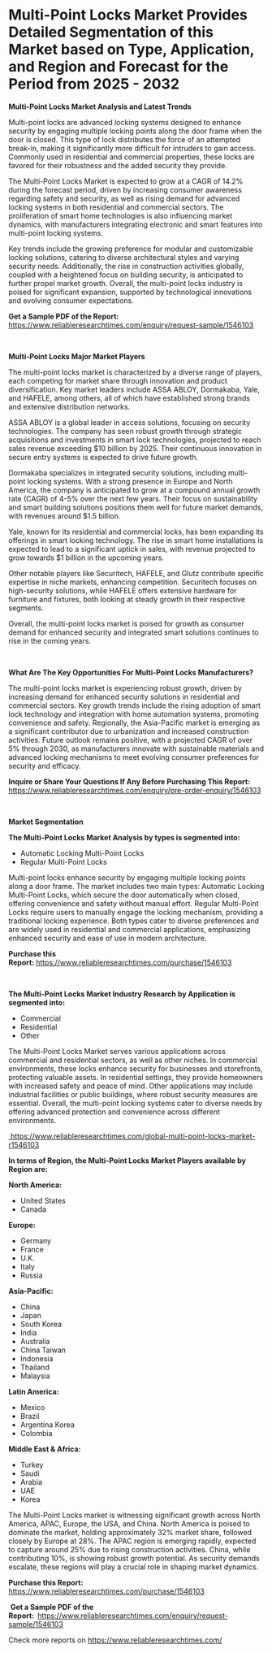 <p><h1>Multi-Point Locks Market Provides Detailed Segmentation of this Market based on Type, Application, and Region and Forecast for the Period from 2025 - 2032</h1></p><p><strong>Multi-Point Locks Market Analysis and Latest Trends</strong></p>
<p><p>Multi-point locks are advanced locking systems designed to enhance security by engaging multiple locking points along the door frame when the door is closed. This type of lock distributes the force of an attempted break-in, making it significantly more difficult for intruders to gain access. Commonly used in residential and commercial properties, these locks are favored for their robustness and the added security they provide.</p><p>The Multi-Point Locks Market is expected to grow at a CAGR of 14.2% during the forecast period, driven by increasing consumer awareness regarding safety and security, as well as rising demand for advanced locking systems in both residential and commercial sectors. The proliferation of smart home technologies is also influencing market dynamics, with manufacturers integrating electronic and smart features into multi-point locking systems. </p><p>Key trends include the growing preference for modular and customizable locking solutions, catering to diverse architectural styles and varying security needs. Additionally, the rise in construction activities globally, coupled with a heightened focus on building security, is anticipated to further propel market growth. Overall, the multi-point locks industry is poised for significant expansion, supported by technological innovations and evolving consumer expectations.</p></p>
<p><strong>Get a Sample PDF of the Report:&nbsp;</strong> <a href="https://www.reliableresearchtimes.com/enquiry/request-sample/1546103?utm_campaign=3284&utm_medium=2&utm_source=Github&utm_content=ia&utm_term=05042025&utm_id=multi-point-locks">https://www.reliableresearchtimes.com/enquiry/request-sample/1546103</a></p>
<p>&nbsp;</p>
<p><strong>Multi-Point Locks Major Market Players</strong></p>
<p><p>The multi-point locks market is characterized by a diverse range of players, each competing for market share through innovation and product diversification. Key market leaders include ASSA ABLOY, Dormakaba, Yale, and HAFELE, among others, all of which have established strong brands and extensive distribution networks.</p><p>ASSA ABLOY is a global leader in access solutions, focusing on security technologies. The company has seen robust growth through strategic acquisitions and investments in smart lock technologies, projected to reach sales revenue exceeding $10 billion by 2025. Their continuous innovation in secure entry systems is expected to drive future growth.</p><p>Dormakaba specializes in integrated security solutions, including multi-point locking systems. With a strong presence in Europe and North America, the company is anticipated to grow at a compound annual growth rate (CAGR) of 4-5% over the next few years. Their focus on sustainability and smart building solutions positions them well for future market demands, with revenues around $1.5 billion.</p><p>Yale, known for its residential and commercial locks, has been expanding its offerings in smart locking technology. The rise in smart home installations is expected to lead to a significant uptick in sales, with revenue projected to grow towards $1 billion in the upcoming years.</p><p>Other notable players like Securitech, HAFELE, and Glutz contribute specific expertise in niche markets, enhancing competition. Securitech focuses on high-security solutions, while HAFELE offers extensive hardware for furniture and fixtures, both looking at steady growth in their respective segments.</p><p>Overall, the multi-point locks market is poised for growth as consumer demand for enhanced security and integrated smart solutions continues to rise in the coming years.</p></p>
<p>&nbsp;</p>
<p><strong>What Are The Key Opportunities For Multi-Point Locks Manufacturers?</strong></p>
<p><p>The multi-point locks market is experiencing robust growth, driven by increasing demand for enhanced security solutions in residential and commercial sectors. Key growth trends include the rising adoption of smart lock technology and integration with home automation systems, promoting convenience and safety. Regionally, the Asia-Pacific market is emerging as a significant contributor due to urbanization and increased construction activities. Future outlook remains positive, with a projected CAGR of over 5% through 2030, as manufacturers innovate with sustainable materials and advanced locking mechanisms to meet evolving consumer preferences for security and efficacy.</p></p>
<p><strong>Inquire or Share Your Questions If Any Before Purchasing This Report:</strong> <a href="https://www.reliableresearchtimes.com/enquiry/pre-order-enquiry/1546103?utm_campaign=3284&utm_medium=2&utm_source=Github&utm_content=ia&utm_term=05042025&utm_id=multi-point-locks">https://www.reliableresearchtimes.com/enquiry/pre-order-enquiry/1546103</a></p>
<p>&nbsp;</p>
<p><strong>Market Segmentation</strong></p>
<p><strong>The Multi-Point Locks Market Analysis by types is segmented into:</strong></p>
<p><ul><li>Automatic Locking Multi-Point Locks</li><li>Regular Multi-Point Locks</li></ul></p>
<p><p>Multi-point locks enhance security by engaging multiple locking points along a door frame. The market includes two main types: Automatic Locking Multi-Point Locks, which secure the door automatically when closed, offering convenience and safety without manual effort. Regular Multi-Point Locks require users to manually engage the locking mechanism, providing a traditional locking experience. Both types cater to diverse preferences and are widely used in residential and commercial applications, emphasizing enhanced security and ease of use in modern architecture.</p></p>
<p><strong>Purchase this Report:&nbsp;</strong><a href="https://www.reliableresearchtimes.com/purchase/1546103?utm_campaign=3284&utm_medium=2&utm_source=Github&utm_content=ia&utm_term=05042025&utm_id=multi-point-locks">https://www.reliableresearchtimes.com/purchase/1546103</a></p>
<p>&nbsp;</p>
<p><strong>The Multi-Point Locks Market Industry Research by Application is segmented into:</strong></p>
<p><ul><li>Commercial</li><li>Residential</li><li>Other</li></ul></p>
<p><p>The Multi-Point Locks Market serves various applications across commercial and residential sectors, as well as other niches. In commercial environments, these locks enhance security for businesses and storefronts, protecting valuable assets. In residential settings, they provide homeowners with increased safety and peace of mind. Other applications may include industrial facilities or public buildings, where robust security measures are essential. Overall, the multi-point locking systems cater to diverse needs by offering advanced protection and convenience across different environments.</p></p>
<p><a href="https://www.reliableresearchtimes.com/global-multi-point-locks-market-r1546103?utm_campaign=3284&utm_medium=2&utm_source=Github&utm_content=ia&utm_term=05042025&utm_id=multi-point-locks">&nbsp;https://www.reliableresearchtimes.com/global-multi-point-locks-market-r1546103</a></p>
<p><strong>In terms of Region, the Multi-Point Locks Market Players available by Region are:</strong></p>
<p>
    <p> <strong> North America: </strong>
        <ul>
            <li>United States</li>
            <li>Canada</li>
        </ul>
        </p> 
    <p> <strong> Europe: </strong>
        <ul>
            <li>Germany</li>
            <li>France</li>
            <li>U.K.</li>
            <li>Italy</li>
            <li>Russia</li>
        </ul>
        </p> 
    <p> <strong> Asia-Pacific: </strong>
        <ul>
            <li>China</li>
            <li>Japan</li>
            <li>South Korea</li>
            <li>India</li>
            <li>Australia</li>
            <li>China Taiwan</li>
            <li>Indonesia</li>
            <li>Thailand</li>
            <li>Malaysia</li>
        </ul>
        </p> 
    <p> <strong> Latin America: </strong>
        <ul>
            <li>Mexico</li>
            <li>Brazil</li>
            <li>Argentina Korea</li>
            <li>Colombia</li>
        </ul>
        </p> 
    <p> <strong> Middle East & Africa: </strong>
        <ul>
            <li>Turkey</li>
            <li>Saudi</li>
            <li>Arabia</li>
            <li>UAE</li>
            <li>Korea</li>
        </ul>
    </p>
    </p>
<p><p>The Multi-Point Locks market is witnessing significant growth across North America, APAC, Europe, the USA, and China. North America is poised to dominate the market, holding approximately 32% market share, followed closely by Europe at 28%. The APAC region is emerging rapidly, expected to capture around 25% due to rising construction activities. China, while contributing 10%, is showing robust growth potential. As security demands escalate, these regions will play a crucial role in shaping market dynamics.</p></p>
<p><strong>Purchase this Report: </strong><a href="https://www.reliableresearchtimes.com/purchase/1546103?utm_campaign=3284&utm_medium=2&utm_source=Github&utm_content=ia&utm_term=05042025&utm_id=multi-point-locks">https://www.reliableresearchtimes.com/purchase/1546103</a></p>
<p>&nbsp;<strong>Get a Sample PDF of the Report:&nbsp;&nbsp;</strong><a href="https://www.reliableresearchtimes.com/enquiry/request-sample/1546103?utm_campaign=3284&utm_medium=2&utm_source=Github&utm_content=ia&utm_term=05042025&utm_id=multi-point-locks">https://www.reliableresearchtimes.com/enquiry/request-sample/1546103</a></p>
<p><strong></strong></p>
<p>Check more reports on <a href="https://www.reliableresearchtimes.com/?utm_campaign=3284&utm_medium=2&utm_source=Github&utm_content=ia&utm_term=05042025&utm_id=multi-point-locks">https://www.reliableresearchtimes.com/</a></p>